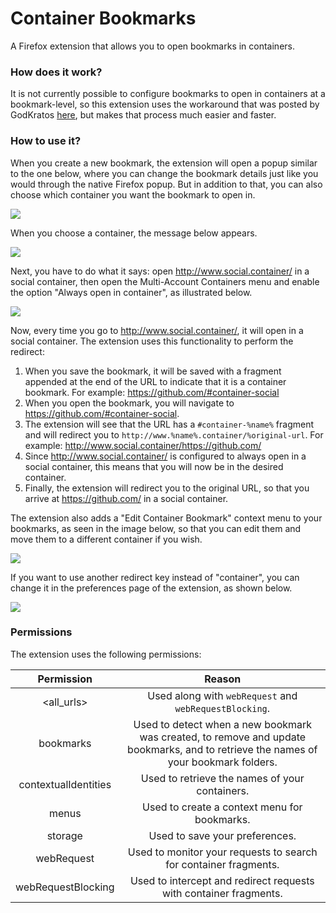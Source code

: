 # Container Bookmarks

A Firefox extension that allows you to open bookmarks in containers.

### How does it work?

It is not currently possible to configure bookmarks to open in containers at a bookmark-level, so this extension uses the workaround that was posted by GodKratos [here](https://github.com/mozilla/multi-account-containers/issues/323#issuecomment-495058238), but makes that process much easier and faster.

### How to use it?

When you create a new bookmark, the extension will open a popup similar to the one below, where you can change the bookmark details just like you would through the native Firefox popup. But in addition to that, you can also choose which container you want the bookmark to open in.

![](https://imgur.com/igYkntl.png)

When you choose a container, the message below appears.

![](https://imgur.com/YmTVES0.png)

Next, you have to do what it says: open http://www.social.container/ in a social container, then open the Multi-Account Containers menu and enable the option "Always open in container", as illustrated below.

![](https://imgur.com/2jAS34A.png)

Now, every time you go to http://www.social.container/, it will open in a social container. The extension uses this functionality to perform the redirect:

1. When you save the bookmark, it will be saved with a fragment appended at the end of the URL to indicate that it is a container bookmark. For example: https://github.com/#container-social
2. When you open the bookmark, you will navigate to https://github.com/#container-social.
3. The extension will see that the URL has a `#container-%name%` fragment and will redirect you to `http://www.%name%.container/%original-url`. For example: http://www.social.container/https://github.com/
4. Since http://www.social.container/ is configured to always open in a social container, this means that you will now be in the desired container.
5. Finally, the extension will redirect you to the original URL, so that you arrive at https://github.com/ in a social container.

The extension also adds a "Edit Container Bookmark" context menu to your bookmarks, as seen in the image below, so that you can edit them and move them to a different container if you wish.

![](https://i.imgur.com/19WB59N.png)

If you want to use another redirect key instead of "container", you can change it in the preferences page of the extension, as shown below.

![](https://imgur.com/PaKtC1O.png)

### Permissions

The extension uses the following permissions:

Permission | Reason
:-: | :-:
<all_urls> | Used along with `webRequest` and `webRequestBlocking`.
bookmarks | Used to detect when a new bookmark was created, to remove and update bookmarks, and to retrieve the names of your bookmark folders.
contextualIdentities | Used to retrieve the names of your containers.
menus | Used to create a context menu for bookmarks.
storage | Used to save your preferences.
webRequest | Used to monitor your requests to search for container fragments.
webRequestBlocking | Used to intercept and redirect requests with container fragments.